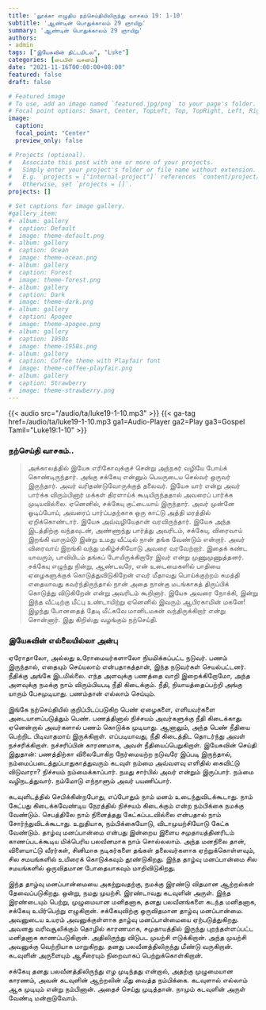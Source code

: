 ```yaml
---
title: 'லூக்கா எழுதிய நற்செய்தியிலிருந்து வாசகம் 19: 1-10'
subtitle: 'ஆண்டின் பொதுக்காலம் 29 ஞாயிறு'
summary: 'ஆண்டின் பொதுக்காலம் 29 ஞாயிறு'
authors:
- admin
tags: ["இயேசுவின் திட்டமிடல", "Luke"]
categories: [பைபிள் வசனம்]
date: "2021-11-16T00:00:00+08:00"
featured: false
draft: false

# Featured image
# To use, add an image named `featured.jpg/png` to your page's folder.
# Focal point options: Smart, Center, TopLeft, Top, TopRight, Left, Right, BottomLeft, Bottom, BottomRight
image:
  caption:
  focal_point: "Center"
  preview_only: false

# Projects (optional).
#   Associate this post with one or more of your projects.
#   Simply enter your project's folder or file name without extension.
#   E.g. `projects = ["internal-project"]` references `content/project/deep-learning/index.md`.
#   Otherwise, set `projects = []`.
projects: []

# Set captions for image gallery.
#gallery_item:
#- album: gallery
#  caption: Default
#  image: theme-default.png
#- album: gallery
#  caption: Ocean
#  image: theme-ocean.png
#- album: gallery
#  caption: Forest
#  image: theme-forest.png
#- album: gallery
#  caption: Dark
#  image: theme-dark.png
#- album: gallery
#  caption: Apogee
#  image: theme-apogee.png
#- album: gallery
#  caption: 1950s
#  image: theme-1950s.png
#- album: gallery
#  caption: Coffee theme with Playfair font
#  image: theme-coffee-playfair.png
#- album: gallery
#  caption: Strawberry
#  image: theme-strawberry.png
---
```


{{< audio src="/audio/ta/luke19-1-10.mp3" >}}
{{< ga-tag href=/audio/ta/luke19-1-10.mp3 ga1=Audio-Player ga2=Play ga3=Gospel Tamil="Luke19:1-10" >}}

###  நற்செய்தி வாசகம்..
> அக்காலத்தில் இயேசு எரிகோவுக்குச் சென்று அந்நகர் வழியே போய்க் கொண்டிருந்தார். அங்கு சக்கேயு என்னும் பெயருடைய செல்வர் ஒருவர் இருந்தார். அவர் வரிதண்டுவோருக்குத் தலைவர். இயேசு யார் என்று அவர் பார்க்க விரும்பினார் மக்கள் திரளாய்க் கூடியிருந்ததால் அவரைப் பார்க்க முடியவில்லை. ஏனெனில், சக்கேயு குட்டையாய் இருந்தார். அவர் முன்னே ஓடிப்போய், அவரைப் பார்ப்பதற்காக ஒரு காட்டு அத்தி மரத்தில் ஏறிக்கொண்டார். இயேசு அவ்வழியேதான் வரவிருந்தார். இயேசு அந்த இடத்திற்கு வந்தவுடன், அண்ணாந்து பார்த்து அவரிடம், சக்கேயு, விரைவாய் இறங்கி வாரும்@ இன்று உமது வீட்டில் நான் தங்க வேண்டும் என்றார். அவர் விரைவாய் இறங்கி வந்து மகிழ்ச்சியோடு அவரை வரவேற்றார். இதைக் கண்ட யாவரும், பாவியிடம் தங்கப் போயிருக்கிறாரே இவர் என்று முணுமுணுத்தனர். சக்கேயு எழுந்து நின்று, ஆண்டவரே, என் உடைமைகளில் பாதியை ஏழைகளுக்குக் கொடுத்துவிடுகிறேன் எவர் மீதாவது பொய்க்குற்றம் சுமத்தி எதையாவது கவர்ந்திருந்தால் நான் அதை நான்கு மடங்காகத் திருப்பிக் கொடுத்து விடுகிறேன் என்று அவரிடம் கூறினார். இயேசு அவரை நோக்கி, இன்று இந்த வீட்டிற்கு மீட்பு உண்டாயிற்று ஏனெனில் இவரும் ஆபிரகாமின் மகனே! இழந்து போனதைத் தேடி மீட்கவே மானிடமகன் வந்திருக்கிறார் என்று சொன்னார். இது கிறிஸ்து வழங்கும் நற்செய்தி.

### இயேசுவின் எல்லையில்லா அன்பு

ஏரோதாலோ, அல்லது உரோமையர்களாலோ நியமிக்கப்பட்ட நடுவர். பணம் இருந்தால், எதையும் செய்யலாம் என்பதாகத்தான், இந்த நடுவர்கள் செயல்பட்டனர். நீதிக்கு அங்கே இடமில்லை. எந்த அளவுக்கு பணத்தை வாறி இறைக்கிறோமோ, அந்த அளவுக்கு நமக்கு நாம் விரும்பியபடி நீதி கிடைக்கும். நீதி, நியாயத்தைப்பற்றி அங்கு யாரும் பேசமுடியாது. பணம்தான் எல்லாம் செய்யும்.

இங்கே நற்செய்தியில் குறிப்பிடப்படுகிற பெண் ஏழைகளை, எளியவர்களை அடையாளப்படுத்தும் பெண். பணத்தினால் நிச்சயம் அவர்களுக்கு நீதி கிடைக்காது. ஏனென்றால் அவர்களால் பணம் கொடுக்க முடியாது. ஆனாலும், அந்த பெண் நீதியை பெற்றிட பிடிவாதமாய் இருக்கிறாள். எப்படியாவது, நீதி கிடைத்திட தொடர்ந்து அவள் நச்சரிக்கிறாள். நச்சரிப்பின் காரணமாக, அவள் நீதியைப்பெறுகிறாள். இயேசுவின் செய்தி இதுதான்: பணத்திற்கா விலைபோகிற நேர்மையற்ற நடுவரே இப்படி இருந்தால், நம்மைப்படைத்துப்பாதுகாத்துவரும் கடவுள் நம்மை அவ்வளவு எளிதில் கைவிட்டு விடுவாரா? நிச்சயம் நம்மைக்காப்பார். நமது சார்பில் அவர் என்றும் இருப்பார். நம்மை வழிநடத்துவார். நம்மோடு எந்நாளும் அவர் பயணிப்பார்.

கடவுளிடத்தில் செபிக்கின்றபோது, எப்போதும் நாம் மனம் உடைந்துவிடக்கூடாது. நாம் கேட்பது கிடைக்கவேண்டிய நேரத்தில் நிச்சயம் கிடைக்கும் என்ற நம்பிக்கை நமக்கு வேண்டும். செபத்திலே நாம் நினைத்தது கேட்கப்படவில்லை என்பதால் நாம் சோர்ந்துவிடக்கூடாது. உறுதியாக, நம்பிக்கையோடு, விடாமுயற்சியோடு கேட்க வேண்டும்.
தாழ்வு மனப்பான்மை என்பது இன்றைய இளைய சமுதாயத்தினரிடம் காணப்படக்கூடிய மிக்பெரிய பலவீனமாக நாம் சொல்லலாம். அந்த மனநிலை தான், விளையாட்டு வீரர்கள், சினிமாக நடிகர்களை தங்கள் தலைவர்களாக ஏற்றுக்கொள்ளவும், சில சமயங்களில் உயிரைக் கொடுக்கவும் தூண்டுகிறது. இந்த தாழ்வு மனப்பான்மை சில சமயங்களில் ஒருவிதமான போதையாகவும் மாறிவிடுகிறது.

இந்த தாழ்வு மனப்பான்மையை அகற்றுவதற்கு, நமக்கு இரண்டு விதமான ஆற்றல்கள் தேவைப்படுகிறது. ஒன்று, நமது முயற்சி. இரண்டாவது கடவுளின் அருள். இந்த இரண்டையும் பெற்று, முழுமையான மனிதனாக, தனது பலவீனங்களை கடந்த மனிதனாக, சக்கேயு உயிர்பெற்று எழுகிறான். சக்கேயுவிற்கு ஒருவிதமான தாழ்வு மனப்பான்மை. அவனுடைய உயரம் அவனுக்குள்ளாக தாழ்வு மனப்பான்மையை ஏற்படுத்துகிறது. அவனது வரிவசூலிக்கும் தொழில் காரணமாக, சமுதாயத்தில் இருந்து புறந்தள்ளப்பட்ட மனிதனாக காணப்படுகிறான். அதிலிருந்து விடுபட முயற்சி எடுக்கிறான். அந்த முயற்சி அவனுக்கு வெற்றியாக மாறுகிறது. தனது பலவீனத்திலிருந்து மீண்டு வருகிறான். கடவுளின் அருளையும் ஆசீரையும் நிறைவாகப் பெற்றுக்கொள்கிறான்.

சக்கேயு தனது பலவீனத்திலிருந்து எழ முடிந்தது என்றால், அதற்கு முழுமையான காரணம், அவன் கடவுளின் ஆற்றலின் மீது வைத்த நம்பிக்கை. கடவுளால் எல்லாம் ஆக முடியும் என்று நம்பினான். அதைச் செய்து முடித்தான். நாமும் கடவுளின் அருள் வேண்டி மன்றாடுவோம்.

